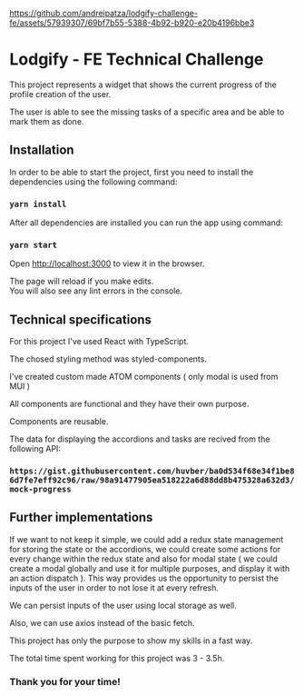 https://github.com/andreipatza/lodgify-challenge-fe/assets/57939307/69bf7b55-5388-4b92-b920-e20b4196bbe3


# Lodgify - FE Technical Challenge

This project represents a widget that shows the current progress of the profile creation of the user.

The user is able to see the missing tasks of a specific area and be able to mark them as done.

## Installation

In order to be able to start the project, first you need to install the dependencies using the following command:

### `yarn install`

After all dependencies are installed you can run the app using command:

### `yarn start`

Open [http://localhost:3000](http://localhost:3000) to view it in the browser.

The page will reload if you make edits.\
You will also see any lint errors in the console.

## Technical specifications

For this project I've used React with TypeScript.

The chosed styling method was styled-components.

I've created custom made ATOM components ( only modal is used from MUI )

All components are functional and they have their own purpose.

Components are reusable.

The data for displaying the accordions and tasks are recived from the following API:

### `https://gist.githubusercontent.com/huvber/ba0d534f68e34f1be86d7fe7eff92c96/raw/98a91477905ea518222a6d88dd8b475328a632d3/mock-progress`

## Further implementations

If we want to not keep it simple, we could add a redux state management for storing the state or the accordions, we could create some actions for every change within the redux state and also for modal state ( we could create a modal globally and use it for multiple purposes, and display it with an action dispatch ). This way provides us the opportunity to persist the inputs of the user in order to not lose it at every refresh.

We can persist inputs of the user using local storage as well. 

Also, we can use axios instead of the basic fetch.

This project has only the purpose to show my skills in a fast way.

The total time spent working for this project was 3 - 3.5h.

### Thank you for your time!
